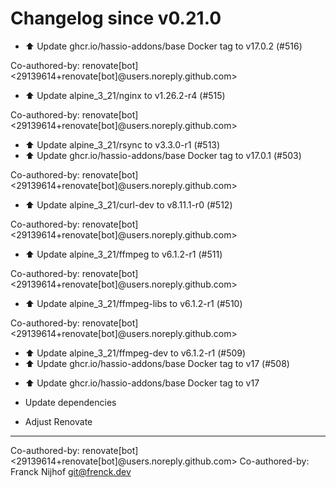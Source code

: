 # Changelog since v0.21.0
- ⬆️ Update ghcr.io/hassio-addons/base Docker tag to v17.0.2 (#516)

Co-authored-by: renovate[bot] <29139614+renovate[bot]@users.noreply.github.com> 
- ⬆️ Update alpine_3_21/nginx to v1.26.2-r4 (#515)

Co-authored-by: renovate[bot] <29139614+renovate[bot]@users.noreply.github.com> 
- ⬆️ Update alpine_3_21/rsync to v3.3.0-r1 (#513) 
- ⬆️ Update ghcr.io/hassio-addons/base Docker tag to v17.0.1 (#503)

Co-authored-by: renovate[bot] <29139614+renovate[bot]@users.noreply.github.com> 
- ⬆️ Update alpine_3_21/curl-dev to v8.11.1-r0 (#512)

Co-authored-by: renovate[bot] <29139614+renovate[bot]@users.noreply.github.com> 
- ⬆️ Update alpine_3_21/ffmpeg to v6.1.2-r1 (#511)

Co-authored-by: renovate[bot] <29139614+renovate[bot]@users.noreply.github.com> 
- ⬆️ Update alpine_3_21/ffmpeg-libs to v6.1.2-r1 (#510)

Co-authored-by: renovate[bot] <29139614+renovate[bot]@users.noreply.github.com> 
- ⬆️ Update alpine_3_21/ffmpeg-dev to v6.1.2-r1 (#509) 
- ⬆️ Update ghcr.io/hassio-addons/base Docker tag to v17 (#508)

* ⬆️ Update ghcr.io/hassio-addons/base Docker tag to v17

* Update dependencies

* Adjust Renovate

---------

Co-authored-by: renovate[bot] <29139614+renovate[bot]@users.noreply.github.com>
Co-authored-by: Franck Nijhof <git@frenck.dev> 
